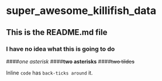 # super_awesome_killifish_data
## This is the README.md file
### I have no idea what this is going to do
####*one asterisk*
####**two asterisks**
####~~two tildes~~

Inline `code` has `back-ticks around` it.
